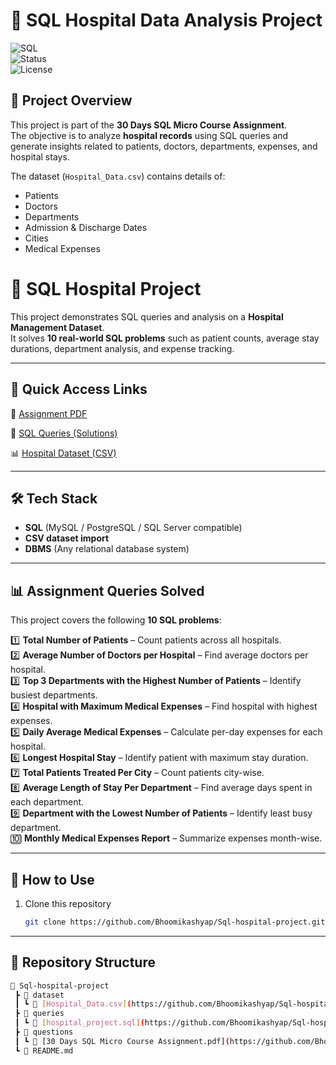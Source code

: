 # 🏥 SQL Hospital Data Analysis Project  

![SQL](https://img.shields.io/badge/SQL-Database-blue?logo=postgresql)  
![Status](https://img.shields.io/badge/Project-Completed-brightgreen)  
![License](https://img.shields.io/badge/License-MIT-yellow)  

## 📌 Project Overview  
This project is part of the **30 Days SQL Micro Course Assignment**.  
The objective is to analyze **hospital records** using SQL queries and generate insights related to patients, doctors, departments, expenses, and hospital stays.  

The dataset (`Hospital_Data.csv`) contains details of:  
- Patients  
- Doctors  
- Departments  
- Admission & Discharge Dates  
- Cities  
- Medical Expenses  
# 🏥 SQL Hospital Project

This project demonstrates SQL queries and analysis on a **Hospital Management Dataset**.  
It solves **10 real-world SQL problems** such as patient counts, average stay durations, department analysis, and expense tracking.

---

## 🔗 Quick Access Links

📑 <a href="https://github.com/Bhoomikashyap/Sql-hospital-project/blob/main/sql-%20hospital%20project/questions/30%20Days%20SQL%20Micro%20Course%20Assignment.pdf" target="_blank">Assignment PDF</a>  

📝 <a href="https://github.com/Bhoomikashyap/Sql-hospital-project/blob/main/sql-%20hospital%20project/queries/hospital_project.sql" target="_blank">SQL Queries (Solutions)</a>  

📊 <a href="https://github.com/Bhoomikashyap/Sql-hospital-project/blob/main/sql-%20hospital%20project/dataset/Hospital_Data.csv" target="_blank">Hospital Dataset (CSV)</a>  

---

## 🛠️ Tech Stack

- **SQL** (MySQL / PostgreSQL / SQL Server compatible)  
- **CSV dataset import**  
- **DBMS** (Any relational database system)

---

## 📊 Assignment Queries Solved

This project covers the following **10 SQL problems**:

1️⃣ **Total Number of Patients** – Count patients across all hospitals.  
2️⃣ **Average Number of Doctors per Hospital** – Find average doctors per hospital.  
3️⃣ **Top 3 Departments with the Highest Number of Patients** – Identify busiest departments.  
4️⃣ **Hospital with Maximum Medical Expenses** – Find hospital with highest expenses.  
5️⃣ **Daily Average Medical Expenses** – Calculate per-day expenses for each hospital.  
6️⃣ **Longest Hospital Stay** – Identify patient with maximum stay duration.  
7️⃣ **Total Patients Treated Per City** – Count patients city-wise.  
8️⃣ **Average Length of Stay Per Department** – Find average days spent in each department.  
9️⃣ **Department with the Lowest Number of Patients** – Identify least busy department.  
🔟 **Monthly Medical Expenses Report** – Summarize expenses month-wise.  

---

## 🚀 How to Use

1. Clone this repository  
   ```bash
   git clone https://github.com/Bhoomikashyap/Sql-hospital-project.git

---


## 📂 Repository Structure  
```bash
📁 Sql-hospital-project
 ┣ 📂 dataset
 ┃ ┗ 📄 [Hospital_Data.csv](https://github.com/Bhoomikashyap/Sql-hospital-project/blob/main/sql-%20hospital%20project/dataset/Hospital_Data.csv)
 ┣ 📂 queries
 ┃ ┗ 📄 [hospital_project.sql](https://github.com/Bhoomikashyap/Sql-hospital-project/blob/main/sql-%20hospital%20project/queries/hospital_project.sql)
 ┣ 📂 questions
 ┃ ┗ 📄 [30 Days SQL Micro Course Assignment.pdf](https://github.com/Bhoomikashyap/Sql-hospital-project/blob/main/sql-%20hospital%20project/questions/30%20Days%20SQL%20Micro%20Course%20Assignment.pdf)
 ┗ 📄 README.md


